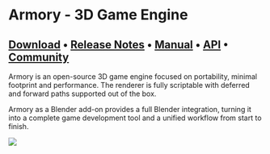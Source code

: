 # Armory - 3D Game Engine
## [Download](https://armory3d.org/download) &bullet; [Release Notes](https://armory3d.org/notes) &bullet; [Manual](https://github.com/armory3d/armory/wiki) &bullet; [API](https://api.armory3d.org) &bullet; [Community](https://armory3d.org/community)

Armory is an open-source 3D game engine focused on portability, minimal footprint and performance. The renderer is fully scriptable with deferred and forward paths supported out of the box.

Armory as a Blender add-on provides a full Blender integration, turning it into a complete game development tool and a unified workflow from start to finish. 

![](http://armory3d.org/git/img1.jpg)
